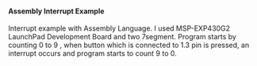 <h4> Assembly Interrupt Example </h4>

Interrupt example with Assembly Language. I used MSP-EXP430G2 LaunchPad Development Board and two 7segment. Program starts by counting 0 to 9 , when button which is connected to 1.3 pin is pressed, an interrupt occurs and program starts to count 9 to 0.
